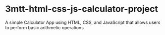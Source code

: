 # 3mtt-html-css-js-calculator-project
A simple Calculator App using HTML, CSS, and JavaScript that allows users to perform basic arithmetic operations
